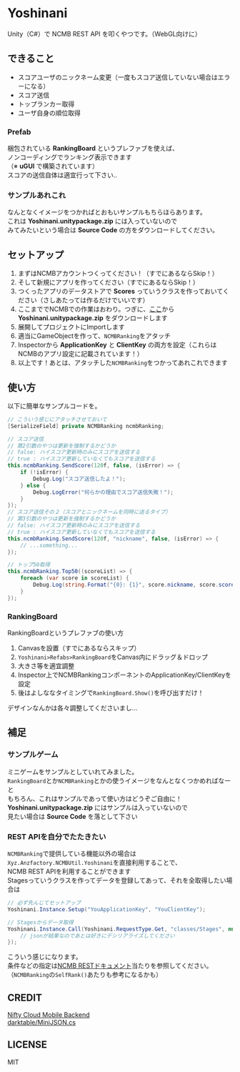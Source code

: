 # Yoshinani
Unity（C#）で NCMB REST API を叩くやつです。（WebGL向けに）

## できること

* スコアユーザのニックネーム変更（一度もスコア送信していない場合はエラーになる）  
* スコア送信  
* トップランカー取得  
* ユーザ自身の順位取得  

### Prefab

梱包されている **RankingBoard** というプレファブを使えば、  
ノンコーディングでランキング表示できます  
（※ **uGUI** で構築されています）  
スコアの送信自体は適宜行って下さい..

### サンプルあれこれ

なんとなくイメージをつかればとおもいサンプルもちらほらあります。  
これは **Yoshinani.unitypackage.zip** には入っていないので  
みてみたいという場合は **Source Code** の方をダウンロードしてください。

## セットアップ

1. まずはNCMBアカウントつくってください！（すでにあるならSkip！）  
2. そして新規にアプリを作ってください（すでにあるならSkip！）  
3. つくったアプリのデータストアで **Scores** っていうクラスを作っておいてください（さしあたっては作るだけでいいです）  
4. ここまででNCMBでの作業はおわり。つぎに、[ここ](https://github.com/anzfactory/Yoshinani/releases/latest)から **Yoshinani.unitypackage.zip** をダウンロードします  
5. 展開してプロジェクトにImportします  
6. 適当にGameObjectを作って、`NCMBRanking`をアタッチ  
7. Inspectorから **ApplicationKey** と **ClientKey** の両方を設定（これらはNCMBのアプリ設定に記載されています！）  
8. 以上です！あとは、アタッチした`NCMBRanking`をつかってあれこれできます  


## 使い方

以下に簡単なサンプルコードを。

```csharp
// こういう感じにアタッチさせておいて
[SerializeField] private NCMBRanking ncmbRanking;

// スコア送信
// 第2引数のやつは更新を強制するかどうか
// false: ハイスコア更新時のみにスコアを送信する
// true : ハイスコア更新していなくてもスコアを送信する
this.ncmbRanking.SendScore(120f, false, (isError) => {
    if (!isError) {
        Debug.Log("スコア送信したよ！");
    } else {
        Debug.LogError("何らかの理由でスコア送信失敗！");
    }
});
// スコア送信その２（スコアとニックネームを同時に送るタイプ）
// 第3引数のやつは更新を強制するかどうか
// false: ハイスコア更新時のみにスコアを送信する
// true : ハイスコア更新していなくてもスコアを送信する
this.ncmbRanking.SendScore(120f, "nickname", false, (isError) => {
    // ...something...
});

// トップ50取得
this.ncmbRanking.Top50((scoreList) => {
    foreach (var score in scoreList) {
        Debug.Log(string.Format("{0}: {1}", score.nickname, score.score.ToString()));
    }
});
```

### RankingBoard

RankingBoardというプレファブの使い方

1. Canvasを設置（すでにあるならスキップ）  
2. `Yoshinani>Refabs>RankingBoard`をCanvas内にドラッグ＆ドロップ  
3. 大きさ等を適宜調整  
4. Inspector上でNCMBRankingコンポーネントのApplicationKey/ClientKeyを設定
5. 後はよしななタイミングで`RankingBoard.Show()`を呼び出すだけ！

デザインなんかは各々調整してくださいまし...

## 補足

### サンプルゲーム

ミニゲームをサンプルとしていれてみました。  
`RankingBoard`とか`NCMBRanking`とかの使うイメージをなんとなくつかめればなーと  
もちろん、これはサンプルであって使い方はどうぞご自由に！  
**Yoshinani.unitypackage.zip** にはサンプルは入っていないので  
見たい場合は **Source Code** を落として下さい

### REST APIを自分でたたきたい

`NCMBRanking`で提供している機能以外の場合は`Xyz.Anzfactory.NCMBUtil.Yoshinani`を直接利用することで、  
NCMB REST APIを利用することができます  
Stagesっていうクラスを作ってデータを登録してあって、それを全取得したい場合は

```csharp
// 必ず先んじてセットアップ
Yoshinani.Instance.Setup("YouApplicationKey", "YouClientKey");

// Stagesからデータ取得
Yoshinani.Instance.Call(Yoshinani.RequestType.Get, "classes/Stages", null, (isError, json) => {
    // jsonが結果なのであとは好きにデシリアライズしてください
});
```

こういう感じになります。  
条件などの指定は[NCMB RESTドキュメント](http://mb.cloud.nifty.com/doc/current/rest/common/query.html)当たりを参照してください。  
（`NCMBRanking`の`SelfRank()`あたりも参考になるかも）
    
    

## CREDIT

[Nifty Cloud Mobile Backend](http://mb.cloud.nifty.com/)  
[darktable/MiniJSON.cs](https://gist.github.com/darktable/1411710)

## LICENSE

MIT
